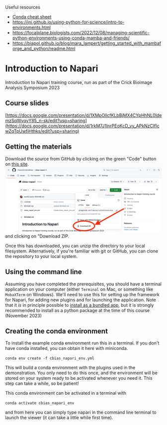 Useful resources
* [Conda cheat sheet](https://docs.conda.io/projects/conda/en/4.6.0/_downloads/52a95608c49671267e40c689e0bc00ca/conda-cheatsheet.pdf)
* https://jni.github.io/using-python-for-science/intro-to-environments.html
* https://focalplane.biologists.com/2022/12/08/managing-scientific-python-environments-using-conda-mamba-and-friends/
* https://biapol.github.io/blog/mara_lampert/getting_started_with_mambaforge_and_python/readme.html

# Introduction to Napari
Introduction to Napari training course, run as part of the Crick Bioimage Analysis Symposium 2023

## Course slides
[https://docs.google.com/presentation/d/1XMpOllcfKLbBjMX4CYpHhNL0ldemzSqWyqyY85_n-sk/edit?usp=sharing](https://docs.google.com/presentation/d/1rkM7J1lnrPEoKcD_vy_APkNzCIflcwZqTpUwfiHthks/edit?usp=sharing)

## Getting the materials
Download the source from GitHub by clicking on the green "Code" button on [this site](https://github.com/FrancisCrickInstitute/cbias-napari).
![How to download materials](images/download.png "How to download materials") and clicking on "Download ZIP.

Once this has downloaded, you can unzip the directory to your local filesystem. Alternatively, if you're familiar with git or GitHub, you can clone the repository to your local system.

## Using the command line
Assuming you have completed the prerequisites, you should have a terminal application on your computer (either `Terminal` on Mac, or something like `MobaXTerm` on Windows). We'll need to use this for setting up the framework for Napari, for adding new plugins and for launching the application. Note that it _is_ in principle possible to [install as a bundled app](https://napari.org/stable/tutorials/fundamentals/installation.html#install-as-a-bundled-app), but it is strongly recommended to install as a python package at the time of this course (November 2023)

## Creating the conda environment
To install the example conda environment run this in a terminal. If you don't have conda installed, you can obtain it here with miniconda.

`conda env create -f cbias_napari_env.yml`

This will build a conda environment with the plugins used in the demonstration. You only need to do this once, and the environment will be stored on your system ready to be activated whenever you need it. This step can take a while, so be patient!

This conda environment can be activated in a terminal with

`conda activate cbias_napari_env`

and from here you can simply type napari in the command line terminal to launch the viewer (it can take a little while first time).
